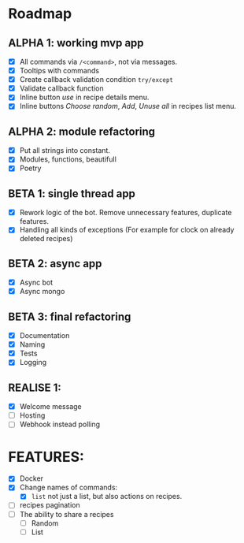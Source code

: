 # Roadmap

## ALPHA 1: working mvp app
- [X] All commands via `/<command>`, not via messages.
- [X] Tooltips with commands
- [X] Create callback validation condition `try/except`
- [X] Validate callback function
- [X] Inline button *use* in recipe details menu.
- [X] Inline buttons *Choose random*, *Add*, *Unuse all* in recipes list menu.

## ALPHA 2: module refactoring
- [X] Put all strings into constant.
- [X] Modules, functions, beautifull
- [X] Poetry

## BETA 1: single thread app
- [X] Rework logic of the bot. Remove unnecessary features, duplicate features.
- [X] Handling all kinds of exceptions (For example for clock on already deleted recipes)

## BETA 2: async app
- [X] Async bot
- [X] Async mongo

## BETA 3: final refactoring
- [X] Documentation
- [X] Naming
- [X] Tests
- [X] Logging

## REALISE 1:
- [X] Welcome message
- [ ] Hosting
- [ ] Webhook instead polling

# FEATURES:
- [X] Docker
- [X] Change names of commands:
    - [X] `list` not just a list, but also actions on recipes.
- [ ] recipes pagination
- [ ] The ability to share a recipes
    - [ ] Random
    - [ ] List
